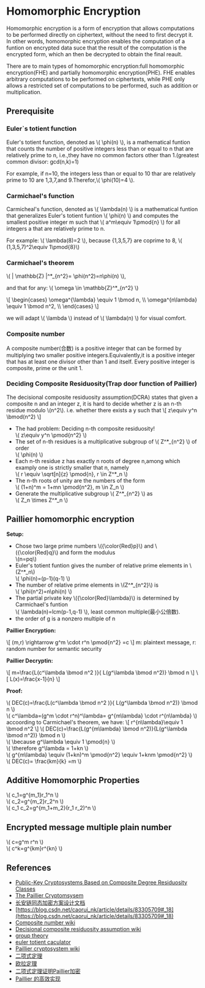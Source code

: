 # Homomorphic Encryption

Homomorphic encryption is a form of encryption that allows computations to be performed directly on ciphertext, without the need to first decrypt it. In other words, homomorphic encryption enables the computation of a funtion on encrypted data suce that the result of the computation is the encrypted form, which an then be decrypted to obtain the final reault.

There are to main types of homomorphic encryption:full homomorphic encryption(FHE) and partially homomorphic encryption(PHE). FHE enables arbitrary computations to be performed on ciphertexts, while PHE only allows a restricted set of computations to be performed, such as addition or multiplication.

## Prerequisite

### Euler`s totient function

Euler's totient function, denoted as \\( \phi(n) \\), is a mathematical funtion that counts the number of positive integers less than or equal to n that are relatively prime to n, i.e.,they have no common factors other than 1.(greatest common divisor: gcd(n,k)=1)

For example, if n=10, the integers less than or equal to 10 thar are relatively prime to 10 are 1,3,7,and 9.Therefor,\\( \phi(10)=4 \\).

### Carmichael's function

Carmicheal's function, denoted as \\( \lambda(n) \\) is a mathematical funtion that generalizes Euler's totient funtion \\( \phi(n) \\) and computes the smallest positive integer m such that \\( a^m\equiv 1\pmod{n} \\) for all integers a that are relatively prime to n.

For example: \\( \lambda(8)=2 \\), because {1,3,5,7} are coprime to 8, \\( (1,3,5,7)^2\equiv 1\pmod{8}\\)

### Carmichael's theorem

\\( | \mathbb{Z} |^\*_{n^2}= \phi(n^2)=n\phi(n) \\),

and that for any: \\( \omega \in \mathbb{Z}^\*_{n^2}  \\)

\\[
  \begin{cases}
  \omega^{\lambda} \equiv 1 \bmod n,  \\\\
  \omega^{n\lambda} \equiv 1 \bmod n^2,   \\\\
  \end{cases}
\\]

we will adapt \\( \lambda \\) instead of \\( \lambda(n) \\) for visual comfort.

### Composite number

A composite number(合数) is a positive integer that can be formed by multiplying two smaller positive integers.Equivalently,it is a positive integer that has at least one divisor other than 1 and itself. Every positive integer is composite, prime or the unit 1.

### Deciding Composite Residuosity(Trap door function of Paillier)

The decisional composite residuosity assumption(DCRA) states that given a composite n and an integer z, it is hard to decide whether z is an n-th residue modulo \\(n^2\\). i.e. whether there exists a y such that
\\[ z\equiv y^n \bmod(n^2) \\]

* The had problem: Deciding n-th composite residuosity! \
  \\( z\equiv y^n \pmod{n^2} \\)
* The set of n-th residues is a multiplicative subgroup of \\( Z^*_{n^2} \\) of order \
  \\( \phi(n) \\)
* Each n-th residue z has exactly n roots of degree n,among which examply one is strictly smaller that n, namely \
  \\( r \equiv \sqrt[n]{z} \pmod{n}, r \in Z^*_n \\)
* The n-th roots of unity are the numbers of the form \
  \\( (1+n)^m = 1+mn \pmod{n^2}, m \in Z_n \\)
* Generate the multiplicative subgroup \\( Z^*_{n^2} \\) as \
  \\( Z_n \times Z^\*_n \\)

## Paillier homomorphic encryption

**Setup:**

* Chose two large prime numbers \\({\color{Red}p}\\) and \\({\color{Red}q}\\) and form the modulus \
 \\(n=pq\\)
* Euler's totient funtion gives the number of relative prime elements in \\(Z^*_n\\)  \
  \\( \phi(n)=(p-1)(q-1) \\)
* The number of relative prime elements in \\(Z^*_{n^2}\\) is \
  \\( \phi(n^2)=n\phi(n) \\)
* The partial private key \\({\color{Red}\lambda}\\) is determined by Carmichael's funtion   \
  \\( \lambda(n)=lcm(p-1,q-1) \\), least common multiple(最小公倍数).
* the order of g is a nonzero multiple of n

**Paillier Encryption:**

\\[ (m,r) \rightarrow g^m \cdot r^n \pmod{n^2} =c \\]
m: plaintext message, r: random number for semantic security

**Paillier Decryptin:**

\\[ m=\frac{L(c^\lambda \bmod n^2 )}{ L(g^\lambda \bmod n^2)} \bmod n \\]
\\[ L(x)=\frac{x-1}{n} \\]

**Proof:**

\\( DEC(c)=\frac{L(c^\lambda \bmod n^2 )}{ L(g^\lambda \bmod n^2)} \bmod n \\)   \
\\( c^\lambda=(g^m \cdot r^n)^\lambda= g^{m\lambda} \cdot r^{n\lambda} \\)   \
accoording to Carmichael's theorem, we have:
\\[ r^{n\lambda}\equiv 1 \bmod n^2 \\]
\\( DEC(c)=\frac{L(g^{m\lambda} \bmod n^2)}{L(g^\lambda \bmod n^2)} \bmod n \\)     \
\\( \because g^\lambda \equiv 1 \pmod{n} \\) \
\\( \therefore g^\lambda = 1+kn \\)   \
\\( g^{m\lambda} \equiv (1+kn)^m \pmod{n^2} \equiv 1+knm \pmod{n^2} \\)     \
\\( DEC(c)= \frac{km}{k} =m \\)

## Additive Homomorphic Properties

\\( c_1=g^{m_1}r_1^n \\) \
\\( c_2=g^{m_2}r_2^n \\) \
\\( c_1 c_2=g^{m_1+m_2}(r_1 r_2)^n \\)

## Encrypted message multiple plain number

\\( c=g^m r^n \\) \
\\( c^k=g^{km}r^{kn} \\)

## References

* [Public-Key Cryptosystems Based on Composite Degree Residuosity Classes](https://link.springer.com/content/pdf/10.1007/3-540-48910-X_16.pdf)
* [The Paillier Cryptomsysem](https://s68aa858fd10b80a7.jimcontent.com/download/version/0/module/4931760061/name/paillier.pdf)
* [长安链同态加密方案设计文档](https://docs.chainmaker.org.cn/v1.2.4/html/tech/Paillier%E5%8D%8A%E5%90%8C%E6%80%81%E5%8A%A0%E5%AF%86%E7%AE%97%E6%B3%95%E6%96%B9%E6%A1%88%E4%BB%8B%E7%BB%8D.html)
* [https://blog.csdn.net/caorui_nk/article/details/83305709#_18](https://blog.csdn.net/caorui_nk/article/details/83305709#_18)
* [Composite number wiki](https://en.wikipedia.org/wiki/Composite_number)
* [Decisional composite residuosity assumption wiki](https://en.wikipedia.org/wiki/Decisional_composite_residuosity_assumption)
* [group theory](https://chenliang.org/2021/02/26/group-theory/)
* [euler totient caculator](https://www.dcode.fr/euler-totient)
* [Paillier cryptosystem wiki](https://en.wikipedia.org/wiki/Paillier_cryptosystem)
* [二项式定理](https://zh.wikipedia.org/zh-hans/%E4%BA%8C%E9%A1%B9%E5%BC%8F%E5%AE%9A%E7%90%86)
* [欧拉定理](https://zh.wikipedia.org/zh-hans/%E6%AC%A7%E6%8B%89%E5%AE%9A%E7%90%86_(%E6%95%B0%E8%AE%BA))
* [二项式定理证明Paillier加密](https://cdcq.github.io/2022/04/17/20220417a/)
* [Paillier 的高效实现](https://snowolf0620.xyz/index.php/crypto/459.html)

